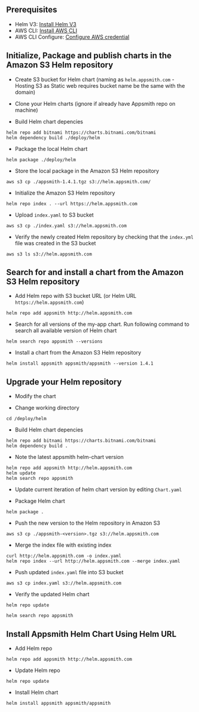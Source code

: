 ## Prerequisites

- Helm V3: [Install Helm V3](https://helm.sh/docs/intro/install/)
- AWS CLI: [Install AWS CLI](https://docs.aws.amazon.com/cli/latest/userguide/getting-started-install.html)
- AWS CLI Configure: [Configure AWS credential](https://docs.aws.amazon.com/cli/latest/userguide/cli-configure-quickstart.html) 

## Initialize, Package and publish charts in the Amazon S3 Helm repository

* Create S3 bucket for Helm chart (naming as `helm.appsmith.com` \- Hosting S3 as Static web requires bucket name be the same with the domain\)
* Clone your Helm charts (ignore if already have Appsmith repo on machine)

* Build Helm chart depencies

```
helm repo add bitnami https://charts.bitnami.com/bitnami
helm dependency build ./deploy/helm    
```

* Package the local Helm chart

```
helm package ./deploy/helm
```

* Store the local package in the Amazon S3 Helm repository

```
aws s3 cp ./appsmith-1.4.1.tgz s3://helm.appsmith.com/
```

* Initialize the Amazon S3 Helm repository

```
helm repo index . --url https://helm.appsmith.com
```

* Upload `index.yaml` to S3 bucket

```
aws s3 cp ./index.yaml s3://helm.appsmith.com
```

* Verify the newly created Helm repository by checking that the `index.yml` file was created in the S3 bucket

```
aws s3 ls s3://helm.appsmith.com
```

## Search for and install a chart from the Amazon S3 Helm repository

* Add Helm repo with S3 bucket URL (or Helm URL `https://helm.appsmith.com`)

```
helm repo add appsmith http://helm.appsmith.com
```

* Search for all versions of the my-app chart. Run following command to search all available version of Helm chart

```
helm search repo appsmith --versions 
```

* Install a chart from the Amazon S3 Helm repository

```
helm install appsmith appsmith/appsmith --version 1.4.1
```

## Upgrade your Helm repository 

* Modify the chart

* Change working directory

```
cd /deploy/helm
```

* Build Helm chart depencies

```
helm repo add bitnami https://charts.bitnami.com/bitnami
helm dependency build . 
```

* Note the latest appsmith helm-chart version 
```
helm repo add appsmith http://helm.appsmith.com
helm update
helm search repo appsmith
```

* Update current iteration of helm chart version by editing `Chart.yaml`

* Package Helm chart

```
helm package .
```

* Push the new version to the Helm repository in Amazon S3

```
aws s3 cp ./appsmith-<version>.tgz s3://helm.appsmith.com
```

* Merge the index file with existing index

```
curl http://helm.appsmith.com -o index.yaml
helm repo index --url http://helm.appsmith.com --merge index.yaml
```

* Push updated `index.yaml` file into S3 bucket

```
aws s3 cp index.yaml s3://helm.appsmith.com
```

* Verify the updated Helm chart

```
helm repo update

helm search repo appsmith
```



## Install Appsmith Helm Chart Using Helm URL

* Add Helm repo

```
helm repo add appsmith http://helm.appsmith.com
```

* Update Helm repo

```
helm repo update
```

* Install Helm chart

```
helm install appsmith appsmith/appsmith
```
